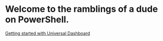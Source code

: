 # Welcome to the ramblings of a dude on PowerShell.

[Getting started with Universal Dashboard](https://brandonlundt.github.io/blog/UniversalDashboard/UniversalDashboard.md)